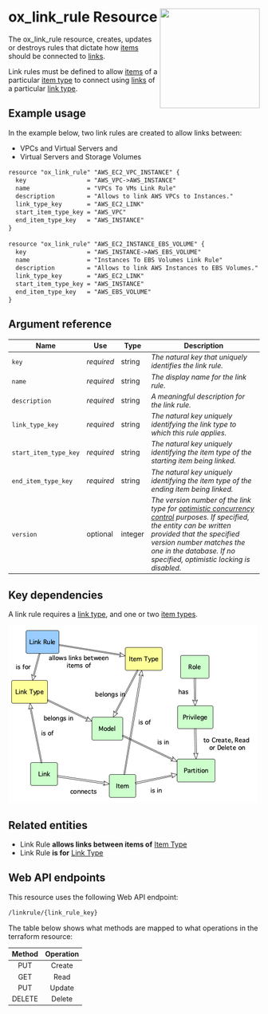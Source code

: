 # ox_link_rule Resource <img src="../../../docs/pics/ox.png" width="200" height="200" align="right">

The ox_link_rule resource, creates, updates or destroys rules that dictate how [items](ox_item.md) should be connected to [links](ox_link.md).

Link rules must be defined to allow [items](ox_item.md) of a particular [item type](ox_item_type.md) to connect using [links](ox_link.md) of a particular [link type](ox_link_type.md).

## Example usage

In the example below, two link rules are created to allow links between:

- VPCs and Virtual Servers and
- Virtual Servers and Storage Volumes

```hcl
resource "ox_link_rule" "AWS_EC2_VPC_INSTANCE" {
  key                 = "AWS_VPC->AWS_INSTANCE"
  name                = "VPCs To VMs Link Rule"
  description         = "Allows to link AWS VPCs to Instances."
  link_type_key       = "AWS_EC2_LINK"
  start_item_type_key = "AWS_VPC"
  end_item_type_key   = "AWS_INSTANCE"
}

resource "ox_link_rule" "AWS_EC2_INSTANCE_EBS_VOLUME" {
  key                 = "AWS_INSTANCE->AWS_EBS_VOLUME"
  name                = "Instances To EBS Volumes Link Rule"
  description         = "Allows to link AWS Instances to EBS Volumes."
  link_type_key       = "AWS_EC2_LINK"
  start_item_type_key = "AWS_INSTANCE"
  end_item_type_key   = "AWS_EBS_VOLUME"
}
```

## Argument reference

| Name | Use | Type |  Description |
|---|---|---|---|
| `key` | *required* | string | *The natural key that uniquely identifies the link rule.* |
| `name`| *required* | string | *The display name for the link rule.* |
| `description`| *required* | string | *A meaningful description for the link rule.* |
| `link_type_key` | *required* | string | *The natural key uniquely identifying the link type to which this rule applies.* |
| `start_item_type_key` | *required* | string | *The natural key uniquely identifying the item type of the starting item being linked.* |
| `end_item_type_key` | *required* | string | *The natural key uniquely identifying the item type of the ending item being linked.* |
| `version` | optional | integer | *The version number of the link type for [optimistic concurrency control](https://en.wikipedia.org/wiki/Optimistic_concurrency_control) purposes. If specified, the entity can be written provided that the specified version number matches the one in the database. If no specified, optimistic locking is disabled.* |

## Key dependencies

A link rule requires a [link type](ox_link_type.md), and one or two [item types](ox_item_type.md).

![Link Rule](../pics/link_rule.png)

## Related entities

- Link Rule **allows links between items of** [Item Type](ox_item_type.md)
- Link Rule **is for** [Link Type](ox_item_type.md)

## Web API endpoints

This resource uses the following Web API endpoint: 

```bash
/linkrule/{link_rule_key}
```

The table below shows what methods are mapped to what operations in the terraform resource:

| **Method** | **Operation** |
|:---:|:---:|
| PUT | Create |
| GET | Read |
| PUT | Update |
| DELETE | Delete  |